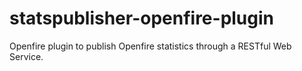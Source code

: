 statspublisher-openfire-plugin
==============================

Openfire plugin to publish Openfire statistics through a RESTful Web Service.
